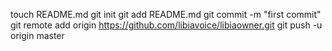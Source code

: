 touch README.md
git init
git add README.md
git commit -m "first commit"
git remote add origin https://github.com/libiavoice/libiaowner.git
git push -u origin master

